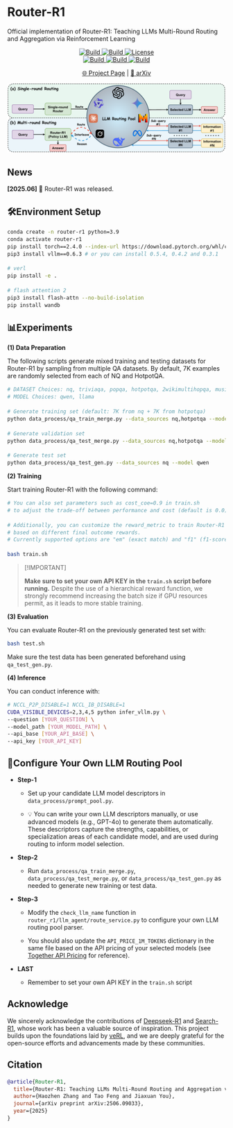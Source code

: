 # Router-R1


Official implementation of Router-R1: Teaching LLMs Multi-Round Routing and Aggregation via Reinforcement Learning


<p align="center">
    <a href="https://ulab-uiuc.github.io/Router-R1">
        <img alt="Build" src="https://img.shields.io/badge/Project-Page-blue">
    </a>
    <a href="https://arxiv.org/abs/2506.09033">
        <img alt="Build" src="https://img.shields.io/badge/arXiv-2506.09033-red?logo=arxiv">
    </a>
    <!-- <a href="xxx">
        <img alt="Build" src="https://img.shields.io/badge/Twitter-black?logo=X">
    </a> -->
    <a href="https://github.com/ulab-uiuc/Router-R1/blob/master/LICENSE">
        <img alt="License" src="https://img.shields.io/badge/LICENSE-Apache-green">
    </a>
    <br>
    <a href="https://github.com/ulab-uiuc/Router-R1">
        <img alt="Build" src="https://img.shields.io/github/stars/ulab-uiuc/Router-R1">
    </a>
    <a href="https://github.com/ulab-uiuc/Router-R1">
        <img alt="Build" src="https://img.shields.io/github/forks/ulab-uiuc/Router-R1">
    </a>
    <a href="https://github.com/ulab-uiuc/Router-R1">
        <img alt="Build" src="https://img.shields.io/github/issues/ulab-uiuc/Router-R1">
    </a>
</p>


<p align="center">
    <a href="https://ulab-uiuc.github.io/Router-R1/">🌐 Project Page</a> |
    <a href="https://arxiv.org/abs/2506.09033">📜 arXiv</a>
    <!-- <a href="xxx">📮 Twitter Post</a> -->
<p>



<div align="center">
  <img src="./figures/model.png" width="700" alt="GoR">
</div>



## News

**[2025.06]** 🌟 Router-R1 was released.



## 🛠️Environment Setup

```bash
conda create -n router-r1 python=3.9
conda activate router-r1
pip install torch==2.4.0 --index-url https://download.pytorch.org/whl/cu121
pip3 install vllm==0.6.3 # or you can install 0.5.4, 0.4.2 and 0.3.1

# verl
pip install -e .

# flash attention 2
pip3 install flash-attn --no-build-isolation
pip install wandb
```



## 📊Experiments



**(1) Data Preparation**

The following scripts generate mixed training and testing datasets for Router-R1 by sampling from multiple QA datasets. By default, 7K examples are randomly selected from each of NQ and HotpotQA.

```bash
# DATASET Choices: nq, triviaqa, popqa, hotpotqa, 2wikimultihopqa, musique, bamboogle
# MODEL Choices: qwen, llama

# Generate training set (default: 7K from nq + 7K from hotpotqa)
python data_process/qa_train_merge.py --data_sources nq,hotpotqa --model qwen

# Generate validation set
python data_process/qa_test_merge.py --data_sources nq,hotpotqa --model qwen

# Generate test set
python data_process/qa_test_gen.py --data_sources nq --model qwen
```

**(2) Training**

Start training Router-R1 with the following command:

```bash
# You can also set parameters such as cost_coe=0.9 in train.sh 
# to adjust the trade-off between performance and cost (default is 0.0)

# Additionally, you can customize the reward_metric to train Router-R1 
# based on different final outcome rewards. 
# Currently supported options are "em" (exact match) and "f1" (f1-score).

bash train.sh
```


> \[!IMPORTANT\]
>
> **Make sure to set your own API KEY in the `train.sh` script before running.**
> Despite the use of a hierarchical reward function, we strongly recommend increasing the batch size if GPU resources permit, as it leads to more stable training.



**(3) Evaluation**

You can evaluate Router-R1 on the previously generated test set with:

```bash
bash test.sh
```

Make sure the test data has been generated beforehand using `qa_test_gen.py`.



**(4) Inference**

You can conduct inference with:

```bash
# NCCL_P2P_DISABLE=1 NCCL_IB_DISABLE=1
CUDA_VISIBLE_DEVICES=2,3,4,5 python infer_vllm.py \
--question [YOUR_QUESTION] \
--model_path [YOUR_MODEL_PATH] \
--api_base [YOUR_API_BASE] \
--api_key [YOUR_API_KEY]
```



## 🎯Configure Your Own LLM Routing Pool

- **Step-1** 

    + Set up your candidate LLM model descriptors in `data_process/prompt_pool.py`.

    + 💡 You can write your own LLM descriptors manually, or use advanced models (e.g., GPT-4o) to generate them automatically. These descriptors capture the strengths, capabilities, or specialization areas of each candidate model, and are used during routing to inform model selection.

- **Step-2**

    + Run `data_process/qa_train_merge.py`, `data_process/qa_test_merge.py`, or `data_process/qa_test_gen.py` as needed to generate new training or test data.


- **Step-3**

    + Modify the `check_llm_name` function in `router_r1/llm_agent/route_service.py` to configure your own LLM routing pool parser.

    + You should also update the `API_PRICE_1M_TOKENS` dictionary in the same file based on the API pricing of your selected models (see [Together API Pricing](https://www.together.ai/pricing) for reference).


- **LAST**

    + Remember to set your own API KEY in the `train.sh` script





## Acknowledge

We sincerely acknowledge the contributions of [Deepseek-R1](https://github.com/deepseek-ai/DeepSeek-R1) and [Search-R1](https://github.com/PeterGriffinJin/Search-R1), whose work has been a valuable source of inspiration. This project builds upon the foundations laid by [veRL](https://github.com/volcengine/verl), and we are deeply grateful for the open-source efforts and advancements made by these communities. 




## Citation

```bibtex
@article{Router-R1,
  title={Router-R1: Teaching LLMs Multi-Round Routing and Aggregation via Reinforcement Learning},
  author={Haozhen Zhang and Tao Feng and Jiaxuan You},
  journal={arXiv preprint arXiv:2506.09033},
  year={2025}
}
```
